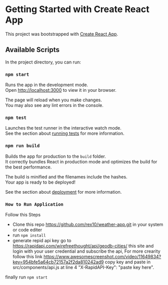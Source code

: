 # Getting Started with Create React App

This project was bootstrapped with [Create React App](https://github.com/facebook/create-react-app).

## Available Scripts

In the project directory, you can run:

### `npm start`

Runs the app in the development mode.\
Open [http://localhost:3000](http://localhost:3000) to view it in your browser.

The page will reload when you make changes.\
You may also see any lint errors in the console.

### `npm test`

Launches the test runner in the interactive watch mode.\
See the section about [running tests](https://facebook.github.io/create-react-app/docs/running-tests) for more information.

### `npm run build`

Builds the app for production to the `build` folder.\
It correctly bundles React in production mode and optimizes the build for the best performance.

The build is minified and the filenames include the hashes.\
Your app is ready to be deployed!

See the section about [deployment](https://facebook.github.io/create-react-app/docs/deployment) for more information.

### `How to Run Application`

Follow this Steps 
- Clone this repo https://github.com/rex10/weather-app.git in your system or code editer
- run `npm install`
- generate repid api key go to https://rapidapi.com/wirefreethought/api/geodb-cities/ this site and login with your user credential and subscribe the api, For more crearity follow this link https://www.awesomescreenshot.com/video/11649834?key=954bfe5a64cb72157a2f2da810242ad9 
copy key and paste in src/components/api.js at line 4 "X-RapidAPI-Key": "paste key here".

finally run `npm start`

